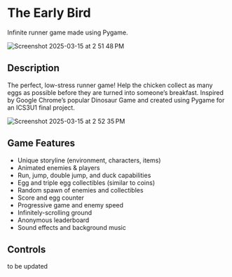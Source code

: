 # The Early Bird 
Infinite runner game made using Pygame. 

![Screenshot 2025-03-15 at 2 51 48 PM](https://github.com/user-attachments/assets/5de0d14d-c122-401a-b409-ad61cdefd6bb)

## Description

The perfect, low-stress runner game! Help the chicken collect as many eggs as possible before they are turned into someone’s breakfast. Inspired by Google Chrome’s popular Dinosaur Game and created using Pygame for an ICS3U1 final project. 


![Screenshot 2025-03-15 at 2 52 35 PM](https://github.com/user-attachments/assets/6eafd7f1-f619-4d29-82d2-87450926e38c)


## Game Features
- Unique storyline (environment, characters, items)
- Animated enemies & players
- Run, jump, double jump, and duck capabilities 
- Egg and triple egg collectibles (similar to coins)
- Random spawn of enemies and collectibles
- Score and egg counter
- Progressive game and enemy speed 
- Infinitely-scrolling ground
- Anonymous leaderboard
- Sound effects and background music

## Controls

to be updated




